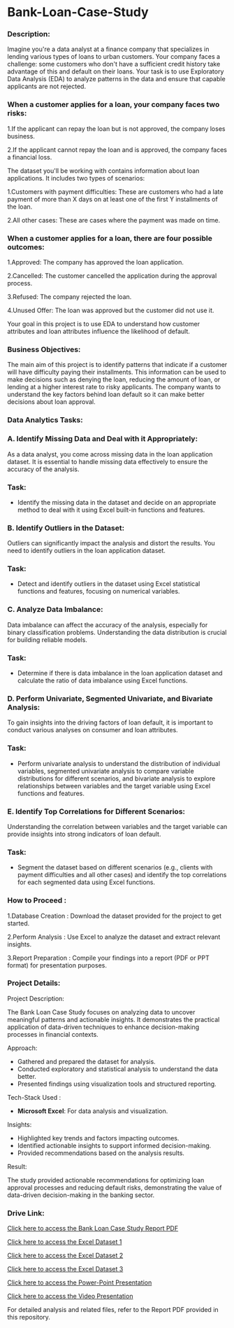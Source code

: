 # Bank-Loan-Case-Study
### Description:
Imagine you're a data analyst at a finance company that specializes in lending various types of loans to urban customers. Your company faces a challenge: some customers who don't have a sufficient credit history take advantage of this and default on their loans. Your task is to use Exploratory Data Analysis (EDA) to analyze patterns in the data and ensure that capable applicants are not rejected.

### When a customer applies for a loan, your company faces two risks:

1.If the applicant can repay the loan but is not approved, the company loses business.

2.If the applicant cannot repay the loan and is approved, the company faces a financial loss.

The dataset you'll be working with contains information about loan applications. It includes two types of scenarios:

1.Customers with payment difficulties: These are customers who had a late payment of more than X days on at least one of the first Y installments of the loan.

2.All other cases: These are cases where the payment was made on time.
### When a customer applies for a loan, there are four possible outcomes:

1.Approved: The company has approved the loan application.

2.Cancelled: The customer cancelled the application during the approval process.

3.Refused: The company rejected the loan.

4.Unused Offer: The loan was approved but the customer did not use it.

Your goal in this project is to use EDA to understand how customer attributes and loan attributes influence the likelihood of default.

### Business Objectives:

The main aim of this project is to identify patterns that indicate if a customer will have difficulty paying their installments. This information can be used to make decisions such as denying the loan, reducing the amount of loan, or lending at a higher interest rate to risky applicants. The company wants to understand the key factors behind loan default so it can make better decisions about loan approval.

### Data Analytics Tasks:


### A. Identify Missing Data and Deal with it Appropriately:
As a data analyst, you come across missing data in the loan application dataset. It is essential to handle missing data effectively to ensure the accuracy of the analysis.

### Task:
- Identify the missing data in the dataset and decide on an appropriate method to deal with it using Excel built-in functions and features.

### B. Identify Outliers in the Dataset:
Outliers can significantly impact the analysis and distort the results. You need to identify outliers in the loan application dataset.

### Task: 
- Detect and identify outliers in the dataset using Excel statistical functions and features, focusing on numerical variables.

### C. Analyze Data Imbalance: 
Data imbalance can affect the accuracy of the analysis, especially for binary classification problems. Understanding the data distribution is crucial for building reliable models.

### Task: 
- Determine if there is data imbalance in the loan application dataset and calculate the ratio of data imbalance using Excel functions.

### D. Perform Univariate, Segmented Univariate, and Bivariate Analysis: 

To gain insights into the driving factors of loan default, it is important to conduct various analyses on consumer and loan attributes.

### Task: 
- Perform univariate analysis to understand the distribution of individual variables, segmented univariate analysis to compare variable distributions for different scenarios, and bivariate analysis to explore relationships between variables and the target variable using Excel functions and features.


### E. Identify Top Correlations for Different Scenarios: 

Understanding the correlation between variables and the target variable can provide insights into strong indicators of loan default.

### Task: 
- Segment the dataset based on different scenarios (e.g., clients with payment difficulties and all other cases) and identify the top correlations for each segmented data using Excel functions.

### How to Proceed :

1.Database Creation :  Download the dataset provided for the project to get started.

2.Perform Analysis :   Use Excel to analyze the dataset and extract relevant insights.

3.Report Preparation : Compile your findings into a report (PDF or PPT format) for presentation purposes.

### Project Details:

Project Description:

The Bank Loan Case Study focuses on analyzing data to uncover meaningful patterns and actionable insights. It demonstrates the practical application of data-driven techniques to enhance decision-making processes in financial contexts.

Approach:
- Gathered and prepared the dataset for analysis.  
- Conducted exploratory and statistical analysis to understand the data better.  
- Presented findings using visualization tools and structured reporting.


Tech-Stack Used :
- **Microsoft Excel**: For data analysis and visualization.  

Insights:
- Highlighted key trends and factors impacting outcomes.  
- Identified actionable insights to support informed decision-making.  
- Provided recommendations based on the analysis results.

Result:

The study provided actionable recommendations for optimizing loan approval processes and reducing default risks, demonstrating the value of data-driven decision-making in the banking sector.

### Drive Link:

[Click here to access the Bank Loan Case Study Report PDF ](https://drive.google.com/file/d/1BjsLh13IkVxgAd8XqgC_iw_YLbKf0WWv/view?usp=sharing)

[Click here to access the Excel Dataset 1 ](https://docs.google.com/spreadsheets/d/1SqA29nV0MNZK-gNbi0JCR7zNlTNOlg_w/edit?usp=sharing&ouid=101204343036685814262&rtpof=true&sd=true)

[Click here to access the Excel Dataset 2 ](https://docs.google.com/spreadsheets/d/18dCjncxQ5Tst27YOO6nKTDiWj6UhmjFb/edit?usp=sharing&ouid=101204343036685814262&rtpof=true&sd=true)

[Click here to access the Excel Dataset 3 ](https://docs.google.com/spreadsheets/d/1_oEJTXjHwLOAU7iNdTCA4vpYrZ-aUQbV/edit?usp=sharing&ouid=101204343036685814262&rtpof=true&sd=true)

[Click here to access the Power-Point Presentation](https://docs.google.com/presentation/d/1MP6SEf2__rH2GIKnrDY3N4vuqrOixOVZ/edit?usp=sharing&ouid=101204343036685814262&rtpof=true&sd=true)

[Click here to access the Video Presentation](https://drive.google.com/file/d/1VTI3_4YZQhdn3Wc16i_erASdIBhvolwy/view?usp=sharing)

For detailed analysis and related files, refer to the Report PDF provided in this repository.
